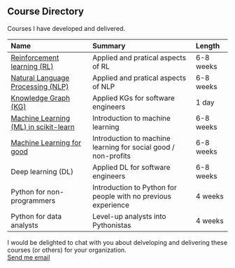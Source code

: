 Course Directory
------

Courses I have developed and delivered.

| Name | Summary | Length |
|:-----|:--------|:-------|
| [Reinforcement learning (RL)](https://github.com/brianspiering/rl-course)        |  Applied and pratical aspects of RL | 6-8 weeks |
| [Natural Language Processing (NLP)](https://github.com/brianspiering/nlp-course) | Applied and pratical aspects of NLP | 6-8 weeks |
| [Knowledge Graph (KG)](https://github.com/brianspiering/knowledge-graph-workshop)| Applied KGs for software engineers  | 1 day |
| [Machine Learning (ML) in scikit-learn](https://github.com/brianspiering/machine-learning-in-scikit-learn) | Introduction to machine learning | 6-8 weeks |
| [Machine Learning for good](https://github.com/DeltaAnalytics/machine_learning_for_good) | Introduction to machine learning for social good / non-profits | 6-8 weeks |
| Deep learning (DL)                                                               | Applied DL for software engineers   | 6-8 weeks |
| Python for non-programmers | Introduction to Python for people with no previous experience | 4 weeks |
| Python for data analysts   | Level-up analysts into Pythonistas | 4 weeks |

I would be delighted to chat with you about delveloping and delivering these courses (or others) for your organization.  
[Send me email](mailto:bspiering@gmail.com)
